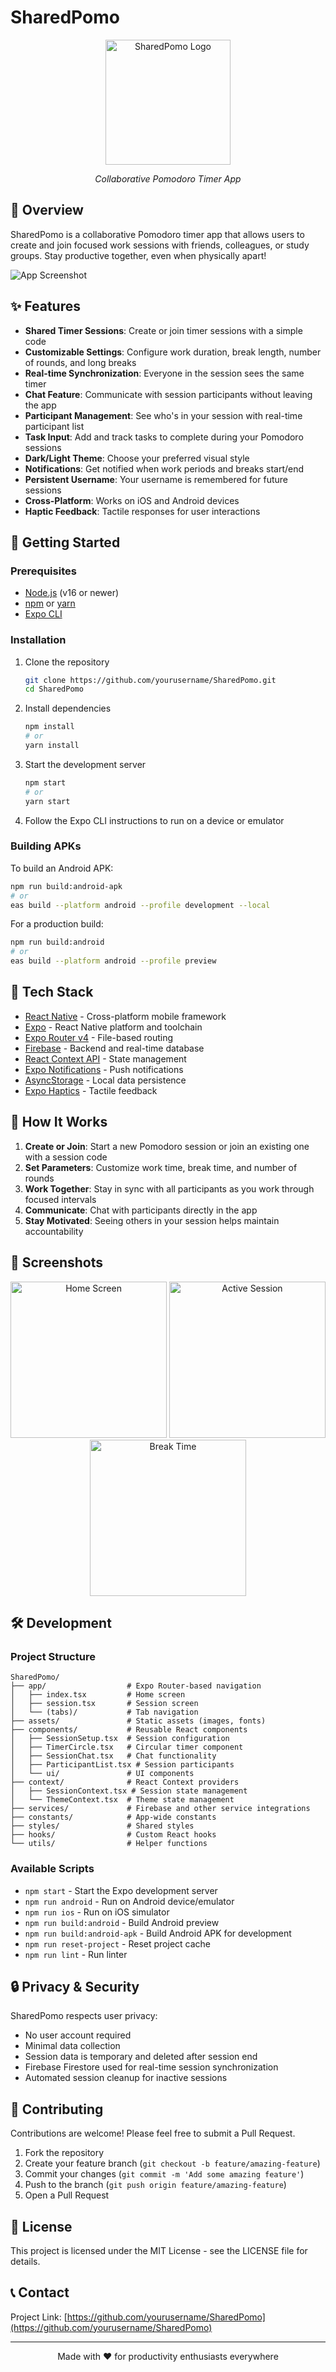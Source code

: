 # SharedPomo

<div align="center">
  <img src="./assets/images/icon.png" alt="SharedPomo Logo" width="200"/>
  <p><em>Collaborative Pomodoro Timer App</em></p>
</div>

## 📱 Overview

SharedPomo is a collaborative Pomodoro timer app that allows users to create and join focused work sessions with friends, colleagues, or study groups. Stay productive together, even when physically apart!

![App Screenshot](./docs/screenshots/app-preview.png)

## ✨ Features

- **Shared Timer Sessions**: Create or join timer sessions with a simple code
- **Customizable Settings**: Configure work duration, break length, number of rounds, and long breaks
- **Real-time Synchronization**: Everyone in the session sees the same timer
- **Chat Feature**: Communicate with session participants without leaving the app
- **Participant Management**: See who's in your session with real-time participant list
- **Task Input**: Add and track tasks to complete during your Pomodoro sessions
- **Dark/Light Theme**: Choose your preferred visual style
- **Notifications**: Get notified when work periods and breaks start/end
- **Persistent Username**: Your username is remembered for future sessions
- **Cross-Platform**: Works on iOS and Android devices
- **Haptic Feedback**: Tactile responses for user interactions

## 🚀 Getting Started

### Prerequisites

- [Node.js](https://nodejs.org/) (v16 or newer)
- [npm](https://www.npmjs.com/) or [yarn](https://yarnpkg.com/)
- [Expo CLI](https://docs.expo.dev/get-started/installation/)

### Installation

1. Clone the repository
   ```bash
   git clone https://github.com/yourusername/SharedPomo.git
   cd SharedPomo
   ```

2. Install dependencies
   ```bash
   npm install
   # or
   yarn install
   ```

3. Start the development server
   ```bash
   npm start
   # or
   yarn start
   ```

4. Follow the Expo CLI instructions to run on a device or emulator

### Building APKs

To build an Android APK:

```bash
npm run build:android-apk
# or
eas build --platform android --profile development --local
```

For a production build:
```bash
npm run build:android
# or
eas build --platform android --profile preview
```

## 🧰 Tech Stack

- [React Native](https://reactnative.dev/) - Cross-platform mobile framework
- [Expo](https://expo.dev/) - React Native platform and toolchain
- [Expo Router v4](https://docs.expo.dev/router/introduction/) - File-based routing
- [Firebase](https://firebase.google.com/) - Backend and real-time database
- [React Context API](https://react.dev/reference/react/createContext) - State management
- [Expo Notifications](https://docs.expo.dev/versions/latest/sdk/notifications/) - Push notifications
- [AsyncStorage](https://react-native-async-storage.github.io/async-storage/) - Local data persistence
- [Expo Haptics](https://docs.expo.dev/versions/latest/sdk/haptics/) - Tactile feedback

## 📝 How It Works

1. **Create or Join**: Start a new Pomodoro session or join an existing one with a session code
2. **Set Parameters**: Customize work time, break time, and number of rounds
3. **Work Together**: Stay in sync with all participants as you work through focused intervals
4. **Communicate**: Chat with participants directly in the app
5. **Stay Motivated**: Seeing others in your session helps maintain accountability

## 📸 Screenshots

<div align="center">
  <img src="./docs/screenshots/home-screen.png" alt="Home Screen" width="250"/>
  <img src="./docs/screenshots/session-screen.png" alt="Active Session" width="250"/>
  <img src="./docs/screenshots/break-screen.png" alt="Break Time" width="250"/>
</div>

## 🛠️ Development

### Project Structure

```
SharedPomo/
├── app/                  # Expo Router-based navigation
│   ├── index.tsx         # Home screen
│   ├── session.tsx       # Session screen
│   └── (tabs)/           # Tab navigation
├── assets/               # Static assets (images, fonts)
├── components/           # Reusable React components
│   ├── SessionSetup.tsx  # Session configuration
│   ├── TimerCircle.tsx   # Circular timer component
│   ├── SessionChat.tsx   # Chat functionality
│   ├── ParticipantList.tsx # Session participants
│   └── ui/               # UI components
├── context/              # React Context providers
│   ├── SessionContext.tsx # Session state management
│   └── ThemeContext.tsx  # Theme state management
├── services/             # Firebase and other service integrations
├── constants/            # App-wide constants
├── styles/               # Shared styles
├── hooks/                # Custom React hooks
└── utils/                # Helper functions
```

### Available Scripts

- `npm start` - Start the Expo development server
- `npm run android` - Run on Android device/emulator
- `npm run ios` - Run on iOS simulator
- `npm run build:android` - Build Android preview
- `npm run build:android-apk` - Build Android APK for development
- `npm run reset-project` - Reset project cache
- `npm run lint` - Run linter

## 🔒 Privacy & Security

SharedPomo respects user privacy:
- No user account required
- Minimal data collection
- Session data is temporary and deleted after session end
- Firebase Firestore used for real-time session synchronization
- Automated session cleanup for inactive sessions

## 🤝 Contributing

Contributions are welcome! Please feel free to submit a Pull Request.

1. Fork the repository
2. Create your feature branch (`git checkout -b feature/amazing-feature`)
3. Commit your changes (`git commit -m 'Add some amazing feature'`)
4. Push to the branch (`git push origin feature/amazing-feature`)
5. Open a Pull Request

## 📄 License

This project is licensed under the MIT License - see the LICENSE file for details.

## 📞 Contact

Project Link: [https://github.com/yourusername/SharedPomo](https://github.com/yourusername/SharedPomo)

---

<div align="center">
  <p>Made with ❤️ for productivity enthusiasts everywhere</p>
</div> 